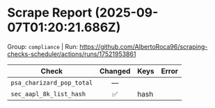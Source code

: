 # Scrape Report (2025-09-07T01:20:21.686Z)

Group: `compliance`  |  Run: https://github.com/AlbertoRoca96/scraping-checks-scheduler/actions/runs/17521953861

| Check | Changed | Keys | Error |
|---|:---:|:--|:--|
| `psa_charizard_pop_total` | — |  |  |
| `sec_aapl_8k_list_hash` | ✅ | hash |  |
